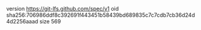 version https://git-lfs.github.com/spec/v1
oid sha256:706986ddf8c392691f443451b58439bd689835c7c7cdb7cb36d24d4d2256aaad
size 569
